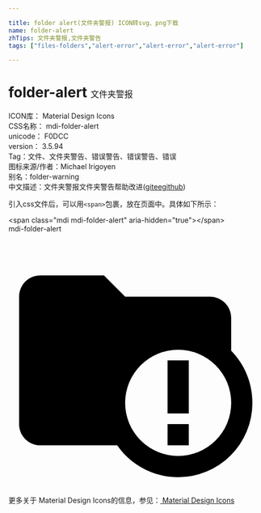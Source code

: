 ```yaml
---

title: folder alert(文件夹警报) ICON转svg、png下载
name: folder-alert
zhTips: 文件夹警报,文件夹警告
tags: ["files-folders","alert-error","alert-error","alert-error"]

---
```


# folder-alert  <small style="font-size: 60%;font-weight: 100">文件夹警报</small>


<div class="detail-page">
<p>
<span>
ICON库：
<span class="badge-secondary badge">Material Design Icons</span> 
</span>
<br/>
<span>
CSS名称：
<span class="badge-secondary badge">mdi-folder-alert</span> 
</span>
<br/>
<span>
unicode：
<span class="badge-secondary badge">F0DCC</span> 
<copy-btn content='F0DCC' btn-title=""></copy-btn>
<copy-btn :content='String.fromCodePoint(parseInt("F0DCC", 16))' btn-title="复制U"></copy-btn>
</span>
<br/>
<span>
version：
<span class="badge-secondary badge">3.5.94</span> 
</span><br/><span>Tag：<span class="badge-light badge"><router-link to="/tags/files-folders.html">文件、文件夹</router-link></span><span class="badge-light badge"><router-link to="/tags/alert-error.html">警告、错误</router-link></span><span class="badge-light badge"><router-link to="/tags/alert-error.html">警告、错误</router-link></span><span class="badge-light badge"><router-link to="/tags/alert-error.html">警告、错误</router-link></span></span>
<br/>
<span>图标来源/作者：<span class="badge-light badge">Michael Irigoyen</span></span> 
<br/>
<span>别名：<span class="badge-light badge">folder-warning</span></span><br/><span class="zh-detail">中文描述：<span class="badge-primary badge">文件夹警报</span><span class="badge-primary badge">文件夹警告</span><span class="help-link"><span>帮助改进</span>(<a href="https://gitee.com/liuwave/icon-helper/edit/master/json/material/folder-alert.json" target="_blank" rel="noopener noreferrer">gitee</a><a href="https://github.com/liuwave/icon-helper/edit/master/json/material/folder-alert.json" target="_blank" rel="noopener noreferrer">github</a></span>)</span><br/>
</p>
</div>
<div class="alert alert-dark">
  <i class="mdi mdi-folder-alert mdi-48px"></i>
  <i class="mdi mdi-folder-alert mdi-36px"></i>
  <i class="mdi mdi-folder-alert mdi-24px"></i>
  <i class="mdi mdi-folder-alert mdi-18px"></i>
</div>
<div>
  <p>引入css文件后，可以用<code>&lt;span&gt;</code>包裹，放在页面中。具体如下所示：    
  </p>
  <div class="alert alert-primary" style="font-size: 14px">
    &lt;span class="mdi mdi-folder-alert" aria-hidden="true"&gt;&lt;/span&gt;
    <copy-btn content='<span class="mdi mdi-folder-alert" aria-hidden="true"></span>'></copy-btn>
  </div>
  <div class="alert alert-secondary">
    <i class="mdi mdi-folder-alert"
    style="font-size: 24px"
    aria-hidden="true"></i> mdi-folder-alert
    <copy-btn content="mdi-folder-alert" btn-title="复制图标名称"></copy-btn>
  </div>
</div>
<div id="svg" class="svg-wrap">
<svg xmlns="http://www.w3.org/2000/svg" viewBox="0 0 24 24"><path d="M15,12H17V17H15V12M15,18H17V20H15V18M23,16A7,7 0 0,1 16,23C13.62,23 11.5,21.81 10.25,20H3C1.89,20 1,19.1 1,18V6C1,4.89 1.89,4 3,4H9L11,6H19A2,2 0 0,1 21,8V11.1C22.24,12.36 23,14.09 23,16M16,11A5,5 0 0,0 11,16A5,5 0 0,0 16,21A5,5 0 0,0 21,16A5,5 0 0,0 16,11Z" /></svg>
</div>
<detail full-name='mdi-folder-alert'></detail>
    
<div><p>更多关于 Material Design Icons的信息，参见：<a target="_blank" href="https://iconhelper.cn/material.html"> Material Design Icons</a>
</p></div>
